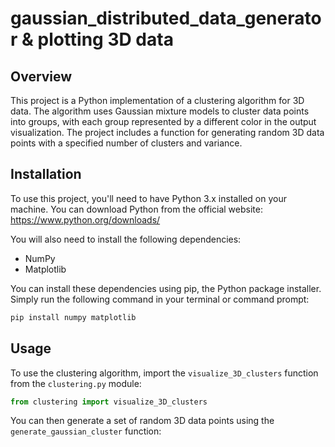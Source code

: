 # gaussian_distributed_data_generator & plotting 3D data


## Overview

This project is a Python implementation of a clustering algorithm for 3D data. The algorithm uses Gaussian mixture models to cluster data points into groups, with each group represented by a different color in the output visualization. The project includes a function for generating random 3D data points with a specified number of clusters and variance.

## Installation

To use this project, you'll need to have Python 3.x installed on your machine. You can download Python from the official website: https://www.python.org/downloads/

You will also need to install the following dependencies:

- NumPy
- Matplotlib

You can install these dependencies using pip, the Python package installer. Simply run the following command in your terminal or command prompt:
```python
pip install numpy matplotlib

```

## Usage

To use the clustering algorithm, import the `visualize_3D_clusters` function from the `clustering.py` module:

```python
from clustering import visualize_3D_clusters
```
You can then generate a set of random 3D data points using the `generate_gaussian_cluster` function:
